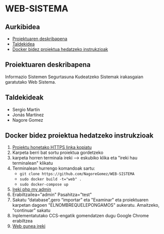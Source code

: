 # WEB-SISTEMA

## Aurkibidea
* [Proiektuaren deskribapena](#Proiektuen-deskribapena)
* [Taldekidea](#Taldekideak)
* [Docker bidez proiektua hedatzeko instrukzioak](#Docker-bidez-proiektua-hedatzeko-instrukzioak)

## Proiektuaren deskribapena
Informazio Sistemen Segurtasuna Kudeatzeko Sistemak irakasgaian garatutako Web Sistema.


## Taldekideak
* Sergio Martín
* Jonás Martínez
* Nagore Gomez

## Docker bidez proiektua hedatzeko instrukzioak
1. [Proiektu honetako HTTPS linka kopiatu](https://github.com/NagoreGomez/WEB-SISTEMA)
2. Karpeta berri bat sortu proiektua gordetzeko
3. karpeta horren terminala ireki --> eskubiko klika eta "ireki hau terminalean" klikatu
4. Terminalean hurrengo komandoak sartu:
    * `git clone https://github.com/NagoreGomez/WEB-SISTEMA`
    * `sudo docker build -t="web" .`
    * `sudo docker-compose up`
5. [Ireki php my admin](http://localhost:8890)
6. Erabiltzailea="admin" Pasahitza="test"
7. Sakatu “database”,gero “importar” eta "Examinar" eta proiektuaren karpetan dagoen "ELNOMBREQUELEPONGAMOS" aukeratu. Amaitzeko, "continuar" sakatu
8. Inplementatutako CCS-engatik gomendatzen dugu Google Chrome erabiltzea 
9. [Web gunea ireki](http://localhost:81/index.php)
